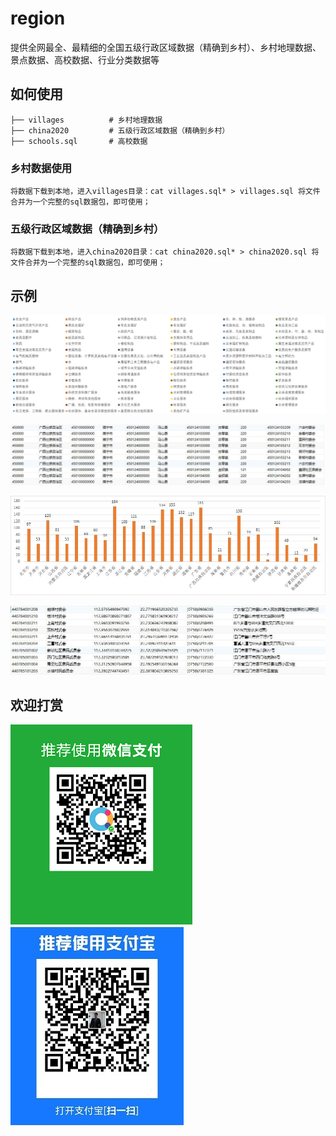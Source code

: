 # region
提供全网最全、最精细的全国五级行政区域数据（精确到乡村）、乡村地理数据、景点数据、高校数据、行业分类数据等

## 如何使用
```
├── villages          # 乡村地理数据
├── china2020         # 五级行政区域数据（精确到乡村）
├── schools.sql       # 高校数据
```

### 乡村数据使用
```
将数据下载到本地，进入villages目录：cat villages.sql* > villages.sql 将文件合并为一个完整的sql数据包，即可使用；
```

###  五级行政区域数据（精确到乡村）
```
将数据下载到本地，进入china2020目录：cat china2020.sql* > china2020.sql 将文件合并为一个完整的sql数据包，即可使用；
```
## 示例
![行业分类数据](./images/cate.jpg)

![五级行政区域数据（精确到乡村）](./images/china2020.jpg)

![高校数据](./images/schools.jpg)

![ 乡村地理数据](./images/villages.jpg)

## 欢迎打赏
![](./images/wxpay.png)
![](./images/alipay.jpg)
